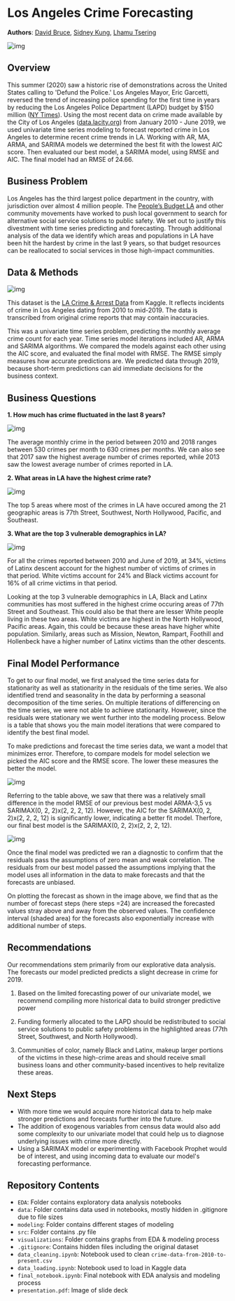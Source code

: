 # Los Angeles Crime Forecasting

**Authors**: [David Bruce](mailto:david.bruce14@gmail.com), [Sidney Kung](mailto:sidneyjkung@gmail.com), [Lhamu Tsering](mailto:boutlhamu@gmail.com)

![img](./visualizations/los-angeles-us-banner-dp-min.png)

## Overview
This summer (2020) saw a historic rise of demonstrations across the United States calling to 'Defund the Police.' Los Angeles Mayor, Eric Garcetti, reversed the trend of increasing police spending for the first time in years by reducing the Los Angeles Police Department (LAPD) budget by $150 million ([NY Times](https://www.nytimes.com/interactive/2020/06/12/upshot/cities-grew-safer-police-budgets-kept-growing.html)). Using the most recent data on crime made available by the City of Los Angeles ([data.lacity.org](https://data.lacity.org/Public-Safety/Crime-Data-from-2010-to-2019/63jg-8b9z)) from January 2010 - June 2019, we used univariate time series modeling to forecast reported crime in Los Angeles to determine recent crime trends in LA. Working with AR, MA, ARMA, and SARIMA models we determined the best fit with the lowest AIC score. Then evaluated our best model, a SARIMA model, using RMSE and AIC. The final model had an RMSE of 24.66. 

## Business Problem

Los Angeles has the third largest police department in the country, with jurisdiction over almost 4 million people. The [People’s Budget LA](https://peoplesbudgetla.com/) and other community movements have worked to push local government to search for alternative social service solutions to public safety. We set out to justify this divestment with time series predicting and forecasting. Through additional analysis of the data we identify which areas and populations in LA have been hit the hardest by crime in the last 9 years, so that budget resources can be reallocated to social services in those high-impact communities.

## Data & Methods

![img](./visualizations/Monthly%20Crime%20Trend%20lineplot%20and%20dotplot.png)

This dataset is the [LA Crime & Arrest Data](https://www.kaggle.com/cityofLA/los-angeles-crime-arrest-data) from Kaggle. It reflects incidents of crime in Los Angeles dating from 2010 to mid-2019. The data is transcribed from original crime reports that may contain inaccuracies.

This was a univariate time series problem, predicting the monthly average crime count for each year. Time series model iterations included AR, ARMA and SARIMA algorithms. We compared the models against each other using the AIC score, and evaluated the final model with RMSE. The RMSE simply measures how accurate predictions are.  We predicted data through 2019, because short-term predictions can aid immediate decisions for the business context.

## Business Questions
**1. How much has crime fluctuated in the last 8 years?**

![img](./visualizations/LA_Volume_of_Crime_Trend_boxplot.png)

The average monthly crime in the period between 2010 and 2018 ranges between 530 crimes per month to 630 crimes per months. We can also see that 2017 saw the highest average number of crimes reported, while 2013 saw the lowest average number of crimes reported in LA.


**2. What areas in LA have the highest crime rate?**

![img](./visualizations/LA_crime_map.png)

The top 5 areas where most of the crimes in LA have occured among the 21 geographic areas is 77th Street, Southwest, North Hollywood, Pacific, and Southeast.


**3. What are the top 3 vulnerable demographics in LA?**

![img](./visualizations/Distribution_of_victims_by_descent_and_area_name.png)

For all the crimes reported between 2010 and June of 2019, at 34%, victims of Latinx descent account for the highest number of victims of crimes in that period. White victims account for 24% and Black victims account for 16% of all crime victims in that period.

Looking at the top 3 vulnerable demographics in LA, Black and Latinx communities has most suffered in the highest crime occuring areas of 77th Street and Southeast. This could also be that there are lesser White people living in these two areas. White victims are highest in the North Hollywood, Pacific areas. Again, this could be because these areas have higher white population. Similarly, areas such as Mission, Newton, Rampart, Foothill and Hollenbeck have a higher number of Latinx victims than the other descents.

## Final Model Performance

To get to our final model, we first analysed the time series data for stationarity  as well as stationarity in the residuals of the time series. We also identified trend and seasonality in the data by performing a seasonal decomposition of the time series. On multiple iterations of differencing on the time series, we were not able to achieve stationarity. However, since the residuals were stationary we went further into the modeling process. Below is a table that shows you the main model iterations that were compared to identify the best final model.

To make predictions and forecast the time series data, we want a model that minimizes error. Therefore, to compare models for model selection we picked the AIC score and the RMSE score. The lower these measures the better the model.

![img](./visualizations/model_iterations.png)

Referring to the table above, we saw that there was a relatively small difference in the model RMSE of our previous best model ARMA-3,5 vs SARIMAX(0, 2, 2)x(2, 2, 2, 12). However, the AIC for the SARIMAX(0, 2, 2)x(2, 2, 2, 12) is significantly lower, indicating a better fit model. Therfore, our final best model is the SARIMAX(0, 2, 2)x(2, 2, 2, 12).

![img](./visualizations/final_model_forecasts.png)

Once the final model was predicted we ran a diagnostic to confirm that the residuals pass the assumptions of zero mean and weak correlation. The residuals from our best model passed the assumptions implying that the model uses all information in the data to make forecasts and that the forecasts are unbiased.

On plotting the forecast as shown in the image above, we find that as the number of forecast steps (here steps =24) are increased the forecasted values stray above and away from the observed values. The confidence interval (shaded area) for the forecasts also exponentially increase with additional number of steps.
## Recommendations
Our recommendations stem primarily from our explorative data analysis. The forecasts our model predicted predicts a slight decrease in crime for 2019.

1. Based on the limited forecasting power of our univariate model, we recommend compiling more historical data to build stronger predictive power

2. Funding formerly allocated to the LAPD should be redistributed to social service solutions to public safety problems in the highlighted areas (77th Street, Southwest, and North Hollywood).

3. Communities of color, namely Black and Latinx, makeup larger portions of the victims in these high-crime areas and should receive small business loans and other community-based incentives to help revitalize these areas.

## Next Steps
- With more time we would acquire more historical data to help make stronger predictions and forecasts further into the future. 
- The addition of exogenous variables from census data would also add some complexity to our univariate model that could help us to diagnose underlying issues with crime more directly. 
- Using a SARIMAX model or experimenting with Facebook Prophet would be of interest, and using incoming data to evaluate our model's forecasting performance.


## Repository Contents
- `EDA`: Folder contains exploratory data analysis notebooks
- `data`: Folder contains data used in notebooks, mostly hidden in .gitignore due to file sizes
- `modeling`: Folder contains different stages of modeling
- `src`: Folder contains .py file
- `visualizations`: Folder contains graphs from EDA & modeling process
- `.gitignore`: Contains hidden files including the original dataset
- `data_cleaning.ipynb`: Notebook used to clean `crime-data-from-2010-to-present.csv`
- `data_loading.ipynb`: Notebook used to load in Kaggle data
- `final_notebook.ipynb`: Final notebook with EDA analysis and modeling process
- `presentation.pdf`: Image of slide deck
